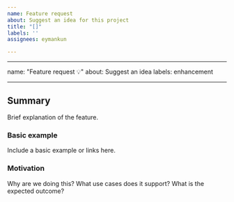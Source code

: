 ```yaml
---
name: Feature request
about: Suggest an idea for this project
title: "[]"
labels: ''
assignees: eymankun

---
```


---
name: "Feature request :bulb:"
about: Suggest an idea
labels: enhancement

---

## Summary
Brief explanation of the feature.

### Basic example
Include a basic example or links here.

### Motivation
Why are we doing this? What use cases does it support? What is the expected outcome?
